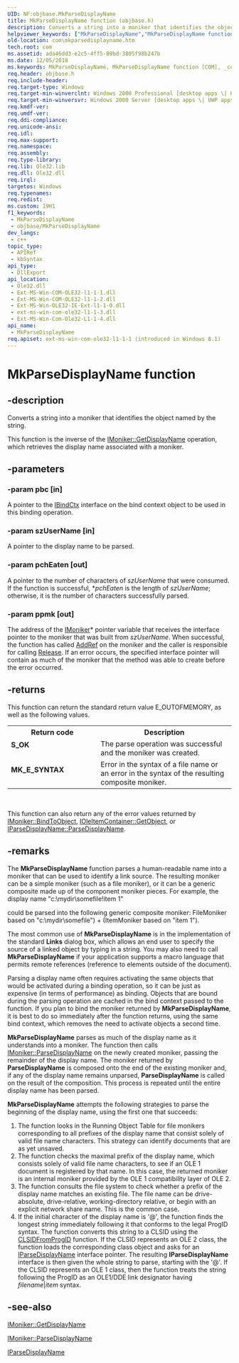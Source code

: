 ```yaml
---
UID: NF:objbase.MkParseDisplayName
title: MkParseDisplayName function (objbase.h)
description: Converts a string into a moniker that identifies the object named by the string.
helpviewer_keywords: ["MkParseDisplayName","MkParseDisplayName function [COM]","_com_MkParseDisplayName","com.mkparsedisplayname","objbase/MkParseDisplayName"]
old-location: com\mkparsedisplayname.htm
tech.root: com
ms.assetid: ada46dd3-e2c5-4ff5-89bd-3805f98b247b
ms.date: 12/05/2018
ms.keywords: MkParseDisplayName, MkParseDisplayName function [COM], _com_MkParseDisplayName, com.mkparsedisplayname, objbase/MkParseDisplayName
req.header: objbase.h
req.include-header: 
req.target-type: Windows
req.target-min-winverclnt: Windows 2000 Professional [desktop apps \| UWP apps]
req.target-min-winversvr: Windows 2000 Server [desktop apps \| UWP apps]
req.kmdf-ver: 
req.umdf-ver: 
req.ddi-compliance: 
req.unicode-ansi: 
req.idl: 
req.max-support: 
req.namespace: 
req.assembly: 
req.type-library: 
req.lib: Ole32.lib
req.dll: Ole32.dll
req.irql: 
targetos: Windows
req.typenames: 
req.redist: 
ms.custom: 19H1
f1_keywords:
 - MkParseDisplayName
 - objbase/MkParseDisplayName
dev_langs:
 - c++
topic_type:
 - APIRef
 - kbSyntax
api_type:
 - DllExport
api_location:
 - Ole32.dll
 - Ext-MS-Win-COM-OLE32-l1-1-1.dll
 - Ext-MS-Win-COM-OLE32-l1-1-2.dll
 - Ext-MS-Win-OLE32-IE-Ext-l1-1-0.dll
 - ext-ms-win-com-ole32-l1-1-3.dll
 - Ext-MS-Win-Com-Ole32-L1-1-4.dll
api_name:
 - MkParseDisplayName
req.apiset: ext-ms-win-com-ole32-l1-1-1 (introduced in Windows 8.1)
---
```


# MkParseDisplayName function


## -description

Converts a string into a moniker that identifies the object named by the string.

This function is the inverse of the <a href="/windows/desktop/api/objidl/nf-objidl-imoniker-getdisplayname">IMoniker::GetDisplayName</a> operation, which retrieves the display name associated with a moniker.

## -parameters

### -param pbc [in]

A pointer to the <a href="/windows/desktop/api/objidl/nn-objidl-ibindctx">IBindCtx</a> interface on the bind context object to be used in this binding operation.

### -param szUserName [in]

A pointer to the display name to be parsed.

### -param pchEaten [out]

A pointer to the number of characters of <i>szUserName</i> that were consumed. If the function is successful, *<i>pchEaten</i> is the length of <i>szUserName</i>; otherwise, it is the number of characters successfully parsed.

### -param ppmk [out]

The address of the <a href="/windows/desktop/api/objidl/nn-objidl-imoniker">IMoniker</a>* pointer variable that receives the interface pointer to the moniker that was built from <i>szUserName</i>. When successful, the function has called <a href="/windows/desktop/api/unknwn/nf-unknwn-iunknown-addref">AddRef</a> on the moniker and the caller is responsible for calling <a href="/windows/desktop/api/unknwn/nf-unknwn-iunknown-release">Release</a>. If an error occurs, the specified interface pointer will contain as much of the moniker that the method was able to create before the error occurred.

## -returns

This function can return the standard return value E_OUTOFMEMORY, as well as the following values.

<table>
<tr>
<th>Return code</th>
<th>Description</th>
</tr>
<tr>
<td width="40%">
<dl>
<dt><b>S_OK</b></dt>
</dl>
</td>
<td width="60%">
The parse operation was successful and the moniker was created.

</td>
</tr>
<tr>
<td width="40%">
<dl>
<dt><b>MK_E_SYNTAX</b></dt>
</dl>
</td>
<td width="60%">
Error in the syntax of a file name or an error in the syntax of the resulting composite moniker.

</td>
</tr>
</table>
 

This function can also return any of the error values returned by <a href="/windows/desktop/api/objidl/nf-objidl-imoniker-bindtoobject">IMoniker::BindToObject</a>, <a href="/windows/desktop/api/oleidl/nf-oleidl-ioleitemcontainer-getobject">IOleItemContainer::GetObject</a>, or <a href="/windows/desktop/api/oleidl/nf-oleidl-iparsedisplayname-parsedisplayname">IParseDisplayName::ParseDisplayName</a>.

## -remarks

The <b>MkParseDisplayName</b> function parses a human-readable name into a moniker that can be used to identify a link source. The resulting moniker can be a simple moniker (such as a file moniker), or it can be a generic composite made up of the component moniker pieces. For example, the display name "c:\mydir\somefile!item 1" 

could be parsed into the following generic composite moniker: FileMoniker based on "c:\mydir\somefile") + (ItemMoniker based on "item 1").

The most common use of <b>MkParseDisplayName</b> is in the implementation of the standard <b>Links</b> dialog box, which allows an end user to specify the source of a linked object by typing in a string. You may also need to call <b>MkParseDisplayName</b> if your application supports a macro language that permits remote references (reference to elements outside of the document). 



Parsing a display name often requires activating the same objects that would be activated during a binding operation, so it can be just as expensive (in terms of performance) as binding. Objects that are bound during the parsing operation are cached in the bind context passed to the function. If you plan to bind the moniker returned by <b>MkParseDisplayName</b>, it is best to do so immediately after the function returns, using the same bind context, which removes the need to activate objects a second time.

<b>MkParseDisplayName</b> parses as much of the display name as it understands into a moniker. The function then calls <a href="/windows/desktop/api/objidl/nf-objidl-imoniker-parsedisplayname">IMoniker::ParseDisplayName</a> on the newly created moniker, passing the remainder of the display name. The moniker returned by <b>ParseDisplayName</b> is composed onto the end of the existing moniker and, if any of the display name remains unparsed, <b>ParseDisplayName</b> is called on the result of the composition. This process is repeated until the entire display name has been parsed.

<b>MkParseDisplayName</b> attempts the following strategies to parse the beginning of the display name, using the first one that succeeds:

<ol>
<li>
The function looks in the Running Object Table for file monikers corresponding to all prefixes of the display name that consist solely of valid file name characters. This strategy can identify documents that are as yet unsaved.

</li>
<li>
The function checks the maximal prefix of the display name, which consists solely of valid file name characters, to see if an OLE 1 document is registered by that name. In this case, the returned moniker is an internal moniker provided by the OLE 1 compatibility layer of OLE 2.

</li>
<li>
The function consults the file system to check whether a prefix of the display name matches an existing file. The file name can be drive-absolute, drive-relative, working-directory relative, or begin with an explicit network share name. This is the common case.

</li>
<li>
If the initial character of the display name is '@', the function finds the longest string immediately following it  that conforms to the legal ProgID syntax. The function converts this string to a CLSID using the <a href="/windows/desktop/api/combaseapi/nf-combaseapi-clsidfromprogid">CLSIDFromProgID</a> function. If the CLSID represents an OLE 2 class, the function loads the corresponding class object and asks for an <a href="/windows/desktop/api/oleidl/nn-oleidl-iparsedisplayname">IParseDisplayName</a> interface pointer. The resulting <b>IParseDisplayName</b> interface is then given the whole string to parse, starting with the '@'. If the CLSID represents an OLE 1 class, then the function treats the string following the ProgID as an OLE1/DDE link designator having <i>filename</i>|<i>item</i> syntax.

</li>
</ol>

## -see-also

<a href="/windows/desktop/api/objidl/nf-objidl-imoniker-getdisplayname">IMoniker::GetDisplayName</a>



<a href="/windows/desktop/api/objidl/nf-objidl-imoniker-parsedisplayname">IMoniker::ParseDisplayName</a>



<a href="/windows/desktop/api/oleidl/nn-oleidl-iparsedisplayname">IParseDisplayName</a>
